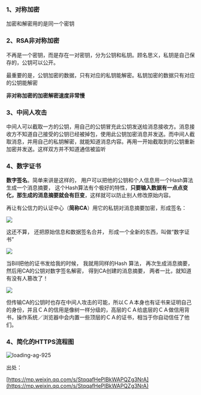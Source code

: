 ### 1、对称加密

加密和解密用的是同一个密钥

### 2、RSA非对称加密

不再是一个密钥，而是存在一对密钥，分为公钥和私钥。顾名思义，私钥是自己保存的，公钥可以公开。

最重要的是，公钥加密的数据，只有对应的私钥能解密。私钥加密的数据只有对应的公钥能解密

**非对称加密的加密解密速度非常慢**

### 3、中间人攻击

中间人可以截取一方的公钥，用自己的公钥冒充此公钥发送给消息接收方。消息接收方不知道自己接受的公钥已经被掉包，使用此公钥加密消息并发送。而中间人截取消息，并用自己的私钥解密，就能知道消息内容。再用一开始截取到的公钥重新加密并发送。这样双方并不知道通信被监听

### 4、数字证书

**数字签名**。简单来讲是这样的， 用户可以把他的公钥和个人信息用一个Hash算法生成一个消息摘要， 这个Hash算法有个极好的特性，**只要输入数据有一点点变化，那生成的消息摘要就会有巨变**，这样就可以防止别人修改原始内容。

再让有公信力的认证中心（**简称CA**）用它的私钥对消息摘要加密，形成签名：

![](D:\GoogleDrive\images\2020-02-06-14-56-46-image.png)

这还不算， 还把原始信息和数据签名合并， 形成一个全新的东西，叫做“数字证书”

![](D:\GoogleDrive\images\2020-02-06-14-56-59-image.png)

当Bill把他的证书发给我的时候， 我就用同样的Hash 算法， 再次生成消息摘要，然后用CA的公钥对数字签名解密， 得到CA创建的消息摘要， 两者一比，就知道有没有人篡改了！

![](D:\GoogleDrive\images\2020-02-06-14-57-16-image.png)

但传输CA的公钥时也存在中间人攻击的可能，所以ＣＡ本身也有证书来证明自己的身份，并且ＣＡ的信用是像树一样分级的，高层的ＣＡ给底层的ＣＡ做信用背书，操作系统／浏览器中会内置一些顶层的ＣＡ的证书，相当于你自动信任了他们。

### 4、简化的HTTPS流程图

![loading-ag-925]()

出处：

[https://mp.weixin.qq.com/s/StqqafHePlBkWAPQZg3NrA](https://mp.weixin.qq.com/s/StqqafHePlBkWAPQZg3NrA)
